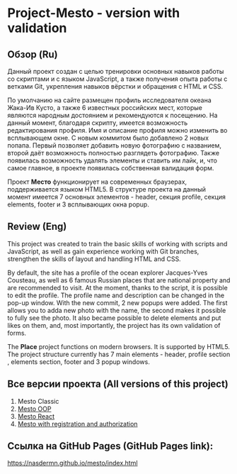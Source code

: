 # Project-Mesto - version with validation

## Обзор (Ru)

  Данный проект создан с целью тренировки основных навыков работы со скриптами и с языком JavaScript, а также получения опыта работы с ветками Git, укрепления навыков вёрстки и обращения с HTML и CSS.

  По умолчанию на сайте размещен профиль исследователя океана Жака-Ив Кусто, а также 6 известных
российских мест, которые являются народным достоянием и рекомендуются к посещению. На данный момент, благодаря скрипту, имеется возможность редактирования профиля. Имя и описание профиля можно изменить во всплывающем окне. С новым коммитом было добавлено 2 новых попапа. Первый позволяет добавить новую фотографию с названием, второй даёт возможность полностью разглядеть фотографию. Также появилась возможность удалять элементы и ставить им лайк, и, что самое главное, в проекте появилась собственная валидация форм.

  Проект __Место__ функционирует на современных браузерах, поддерживается языком HTML5.
В структуре проекта на данный момент имеется 7 основных элементов - header, секция profile, секция elements, footer и 3 всплывающих окна popup.

## Review (Eng)

  This project was created to train the basic skills of working with scripts and JavaScript,
as well as gain experience working with Git branches, strengthen the skills of layout and handling HTML and CSS.

  By default, the site has a profile of the ocean explorer Jacques-Yves Cousteau, as well as 6 famous
Russian places that are national property and are recommended to visit. At the moment, thanks to the script,
it is possible to edit the profile. The profile name and description can be changed in the pop-up window. 
With the new commit, 2 new popups were added. The first allows you to adda new photo with the name, 
the second makes it possible to fully see the photo. It also became possible to delete elements and put likes on them, and, most importantly, the project has its own validation of forms.

  The __Place__ project functions on modern browsers. It is supported by HTML5.
The project structure currently has 7 main elements - header, profile section
, elements section, footer and 3 popup windows.

## Все версии проекта (All versions of this project)
1. Mesto Classic
2. [Mesto OOP](https://github.com/Nasdermn/mesto)
3. [Mesto React](https://github.com/Nasdermn/mesto-react)
4. [Mesto with registration and authorization](https://github.com/Nasdermn/react-mesto-auth)

## Ссылка на GitHub Pages (GitHub Pages link):
https://nasdermn.github.io/mesto/index.html
